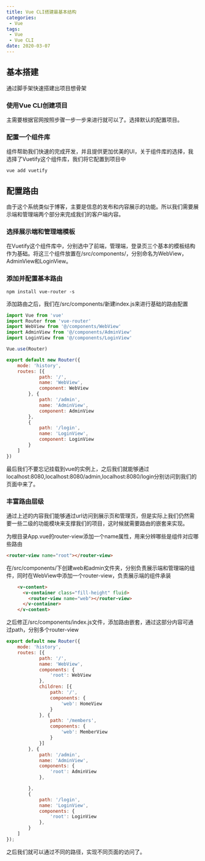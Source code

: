 ```yaml
---
title: Vue CLI搭建最基本结构
categories: 
 - Vue
tags:
 - Vue
 - Vue CLI
date: 2020-03-07
---
```


## 基本搭建
通过脚手架快速搭建出项目想骨架
### 使用Vue CLI创建项目
主需要根据官网按照步骤一步一步来进行就可以了。选择默认的配置项目。
### 配置一个组件库
组件帮助我们快速的完成开发，并且提供更加优美的UI，关于组件库的选择，我选择了Vuetify这个组件库，我们将它配置到项目中
```Shell
vue add vuetify
```

## 配置路由
由于这个系统类似于博客，主要是信息的发布和内容展示的功能。所以我们需要展示端和管理端两个部分来完成我们的客户端内容。

### 选择展示端和管理端模板
在Vuetify这个组件库中，分别选中了前端，管理端，登录页三个基本的模板结构作为基础。将这三个组件放置在/src/components/，分别命名为WebView，AdminView和LoginView。
### 添加并配置基本路由
```Shell
npm install vue-router -s
```
添加路由之后，我们在/src/components/新建index.js来进行基础的路由配置
```js
import Vue from 'vue'
import Router from 'vue-router'
import WebView from '@/components/WebView'
import AdminView from '@/components/AdminView'
import LoginView from '@/components/LoginView'

Vue.use(Router)

export default new Router({
    mode: 'history',
    routes: [{
            path: '/',
            name: 'WebView',
            component: WebView
        }, {
            path: '/admin',
            name: 'AdminView',
            component: AdminView
        },
        {
            path: '/login',
            name: 'LoginView',
            component: LoginView
        }
    ]
})
```
最后我们不要忘记挂载到vue的实例上，之后我们就能够通过localhost:8080,localhost:8080/admin,localhost:8080/login分别访问到我们的页面中来了。

### 丰富路由层级
通过上述的内容我们能够通过url访问到展示页和管理页，但是实际上我们仍然需要一些二级的功能模块来支撑我们的项目，这时候就需要路由的嵌套来实现。

为根目录App.vue的router-view添加一个name属性，用来分辨哪些是组件对应哪些路由
```html
<router-view name="root"></router-view>
```
在/src/components/下创建web和admin文件夹，分别负责展示端和管理端的组件，同时在WebView中添加一个router-view，负责展示端的组件承装
```html
    <v-content>
      <v-container class="fill-height" fluid>
        <router-view name="web"></router-view>
      </v-container>
    </v-content>
```
之后修正/src/components/index.js文件，添加路由嵌套，通过这部分内容可通过path，分别多个router-view
```js
export default new Router({
    mode: 'history',
    routes: [{
            path: '/',
            name: 'WebView',
            components: {
                'root': WebView
            },
            children: [{
                path: '/',
                components: {
                    'web': HomeView
                }
            }, {
                path: '/members',
                components: {
                    'web': MemberView
                }
            }]
        }, {
            path: '/admin',
            name: 'AdminView',
            components: {
                'root': AdminView
            },

        },
        {
            path: '/login',
            name: 'LoginView',
            components: {
                'root': LoginView
            },
        }
    ]
});
```
之后我们就可以通过不同的路径，实现不同页面的访问了。






